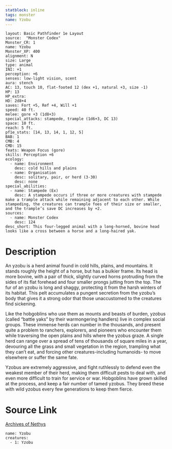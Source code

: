 ```yaml
---
statblock: inline
tags: monster
name: Yzobu
---
```

```statblock
layout: Basic Pathfinder 1e Layout
source:  "Monster Codex"
Monster_CR: 1
name: Yzobu
Monster_XP: 400
alignment: N
size: Large
type: animal
INI: +1
perception: +6
senses: low-light vision, scent
aura: stench
AC: 13, touch 10, flat-footed 12 (dex +1, natural +3, size -1)
HP: 13
HP_extra: 
HD: 2d8+4
saves: Fort +5, Ref +4, Will +1
speed: 40 ft.
melee: gore +3 (1d8+3)
special_attacks: stampede, trample (1d6+3, DC 13)
space: 10 ft.
reach: 5 ft.
pf1e_stats: [14, 13, 14, 1, 12, 5]
BAB: 1
CMB: 4
CMD: 15
feats: Weapon Focus (gore)
skills: Perception +6
ecology:
  - name: Environment
    desc: cold hills and plains
  - name: Organisation
    desc: solitary, pair, or herd (3-30)
    desc: none
special_abilities:
  - name: Stampede (Ex)
    desc: A stampede occurs if three or more creatures with stampede make a trample attack while remaining adjacent to each other. While stampeding, the creatures can trample foes of their size or smaller, and the trample’s save DC increases by +2.
sources:
  - name: Monster Codex
    desc: 124
desc_short: This four-legged animal with a long-horned, bovine head looks like a cross between a horse and a long-haired yak.
```
# Description
An yzobu is a herd animal found in cold hills, plains, and mountains. It stands roughly the height of a horse, but has a bulkier frame. Its head is more bovine, with a pair of thick, slightly curved horns protruding from the sides of its flat forehead and four smaller prongs jutting from the top. The fur of an yzobu is long and shaggy, protecting it from the harsh winters of its habitat. This pelt accumulates a pungent secretion from the yzobu’s body that gives it a strong odor that those unaccustomed to the creatures find sickening.

 Like the hobgoblins who use them as mounts and beasts of burden, yzobus (called “battle yaks” by their warmongering handlers) live in complex social groups. These immense herds can number in the thousands, and present quite a problem to ranchers, explorers, and pioneers who encounter them while traversing the open plains and hills where the yzobus graze. A single herd can range over a spread of tens of thousands of square miles in a year, devouring all the grass and small vegetation in the region, trampling what they can’t eat, and forcing other creatures-including humanoids- to move elsewhere or suffer the same fate.

 Yzobus are extremely aggressive, and fight ruthlessly to defend even the weakest member of their herd, making them difficult pests to deal with, and even more difficult to train for service or war. Hobgoblins have grown skilled at the process, and keep a fair number of tamed yzobus. They breed these with wild yzobus every few generations to keep them fierce.
# Source Link
[Archives of Nethys](https://aonprd.com/MonsterDisplay.aspx?ItemName=Yzobu)
```encounter-table
name: Yzobu
creatures:
  - 1: Yzobu
```
